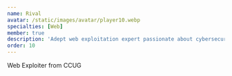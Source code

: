 ```yaml
---
name: Rival
avatar: /static/images/avatar/player10.webp
specialties: [Web]
member: true
description: 'Adept web exploitation expert passionate about cybersecurity education.'
order: 10
---
```


Web Exploiter from CCUG

